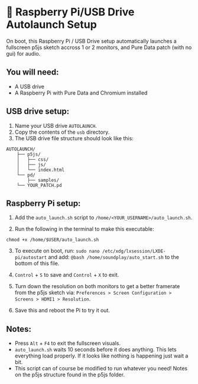 # 🥧 Raspberry Pi/USB Drive Autolaunch Setup

On boot, this Raspberry Pi / USB Drive setup automatically launches a fullscreen p5js sketch accross 1 or 2 monitors, and Pure Data patch (with no gui) for audio.

## You will need:

- A USB drive
- A Raspberry Pi with Pure Data and Chromium installed

## USB drive setup:

1. Name your USB drive `AUTOLAUNCH`.
2. Copy the contents of the `usb` directory.
3. The USB drive file structure should look like this:

```
AUTOLAUNCH/
    ├── p5js/
    │   ├── css/
    │   ├── js/
    │   └── index.html
    └── pd/
    	├── samples/
	└── YOUR_PATCH.pd
```

## Raspberry Pi setup:

1. Add the `auto_launch.sh` script to `/home/<YOUR_USERNAME>/auto_launch.sh`.

2. Run the following in the terminal to make this executable:

`chmod +x /home/$USER/auto_launch.sh`

3. To execute on boot, run: `sudo nano /etc/xdg/lxsession/LXDE-pi/autostart` and add: `@bash /home/soundplay/auto_start.sh` to the bottom of this file.

4. `Control` + `S` to save and `Control` + `X` to exit.

5. Turn down the resolution on both monitors to get a better framerate from the p5js sketch via: `Preferences > Screen Configuration > Screens > HDMI1 > Resolution`.

6. Save this and reboot the Pi to try it out.

## Notes:

- Press `Alt` + `F4` to exit the fullscreen visuals.
- `auto_launch.sh` waits 10 seconds before it does anything. This lets everything load properly. If it looks like nothing is happening just wait a bit.
- This script can of course be modified to run whatever you need! Notes on the p5js structure found in the p5js folder.
